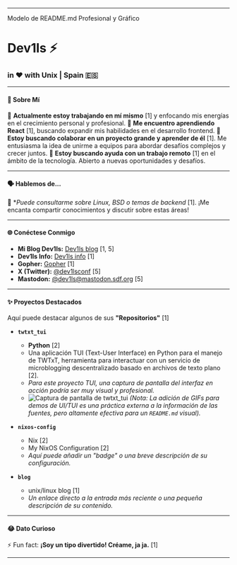 --------------------------------------------------------------------------------
Modelo de README.md Profesional y Gráfico
# Dev1ls ⚡

### in ❤️ with Unix | Spain 🇪🇸

<!-- ![Banner de Dev1ls](dev1ls.jpg) -->


---

#### 👋 **Sobre Mí**

🔭 **Actualmente estoy trabajando en mí mismo** [1] y enfocando mis energías en el crecimiento personal y profesional.
🌱 **Me encuentro aprendiendo React** [1], buscando expandir mis habilidades en el desarrollo frontend.
👯 **Estoy buscando colaborar en un proyecto grande y aprender de él** [1]. Me entusiasma la idea de unirme a equipos para abordar desafíos complejos y crecer juntos.
🤔 **Estoy buscando ayuda con un trabajo remoto** [1] en el ámbito de la tecnología. Abierto a nuevas oportunidades y desafíos.

---

#### 🗣️ **Hablemos de...**

💬 **Puede consultarme sobre Linux, *BSD o temas de backend** [1]. ¡Me encanta compartir conocimientos y discutir sobre estas áreas!

---

#### 🌐 **Conéctese Conmigo**

*   **Mi Blog Dev1ls:** [Dev1ls blog](https://dev1ls.deno.dev) [1, 5]
*   **Dev1ls Info:** [Dev1ls info](http:dev1ls.sdf.org) [1]
*   **Gopher:** [Gopher](gopher://texto-plano.xyz:70/1/~dev1ls/) [1]
*   **X (Twitter):** [@dev1lsconf](https://x.com/dev1lsconf) [5]
*   **Mastodon:** [@dev1ls@mastodon.sdf.org](https://mastodon.sdf.org/@dev1ls) [5]

---

#### ✨ **Proyectos Destacados**

Aquí puede destacar algunos de sus **"Repositorios"** [1]

*   **`twtxt_tui`**
    *   **Python** [2]
    *   Una aplicación TUI (Text-User Interface) en Python para el manejo de TWTxT, herramienta para interactuar con un servicio de microblogging descentralizado basado en archivos de texto plano [2].
    *   *Para este proyecto TUI, una captura de pantalla del interfaz en acción podría ser muy visual y profesional.*
    *   ![Captura de pantalla de twtxt_tui](ruta/a/su/captura_twtxt_tui.gif) *(Nota: La adición de GIFs para demos de UI/TUI es una práctica externa a la información de las fuentes, pero altamente efectiva para un `README.md` visual).*

*   **`nixos-config`**
    *   Nix [2]
    *   My NixOS Configuration [2]
    *   *Aquí puede añadir un "badge" o una breve descripción de su configuración.*

*   **`blog`**
    *   unix/linux blog [1]
    *   *Un enlace directo a la entrada más reciente o una pequeña descripción de su contenido.*

---

#### 😂 **Dato Curioso**

⚡ Fun fact: **¡Soy un tipo divertido! Créame, ja ja.** [1]

---

